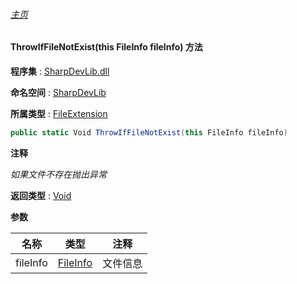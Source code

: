 ###### [主页](./Index.md "主页")

#### ThrowIfFileNotExist(this FileInfo fileInfo) 方法

**程序集** : [SharpDevLib.dll](./SharpDevLib.assembly.md "SharpDevLib.dll")

**命名空间** : [SharpDevLib](./SharpDevLib.namespace.md "SharpDevLib")

**所属类型** : [FileExtension](./SharpDevLib.FileExtension.md "FileExtension")

``` csharp
public static Void ThrowIfFileNotExist(this FileInfo fileInfo)
```

**注释**

*如果文件不存在抛出异常*



**返回类型** : [Void](https://learn.microsoft.com/en-us/dotnet/api/system.void "Void")


**参数**

|名称|类型|注释|
|---|---|---|
|fileInfo|[FileInfo](https://learn.microsoft.com/en-us/dotnet/api/system.io.fileinfo "FileInfo")|文件信息|


